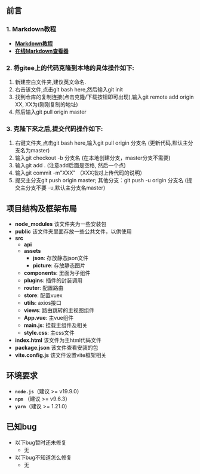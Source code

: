 ## 前言
### 1. Markdown教程

* **[Markdown教程](https://markdown.com.cn/basic-syntax/)**<br>
* **[在线Markdown查看器](https://c.runoob.com/front-end/712/)**

### 2. 将gitee上的代码克隆到本地的具体操作如下:


1. 新建空白文件夹,建议英文命名.
2. 右击该文件,点击git bash here,然后输入git init
3. 找到仓库的复制连接(点击克隆/下载按钮即可出现),输入git remote add origin XX, XX为(刚刚复制的地址)
4. 然后输入git pull origin master


### 3. 克隆下来之后,提交代码操作如下:


1. 右键文件夹,点击git bash here,输入git pull origin 分支名 (更新代码,默认主分支名为master)
2. 输入git checkout -b 分支名 (在本地创建分支，master分支不需要)
3. 输入git add . (注意add后面是空格, 然后一个点)
4. 输入git commit -m"XXX" （XXX指对上传代码的说明）
5. 提交主分支git push origin master;
  其他分支：git push -u origin 分支名 (提交主分支不要 -u,默认主分支名master)


## 项目结构及框架布局

* **node_modules**
该文件夹为一些安装包
* **public**
该文件夹里面存放一些公共文件，以供使用
* **src**
  * **api**
  * **assets**
    * **json**: 存放静态json文件 
    * **picture**: 存放静态图片 
  * **components**: 里面为子组件
  * **plugins**: 插件的封装调用
  * **router**: 配置路由 
  * **store**: 配置vuex
  * **utils**: axios接口
  * **views**: 路由跳转的主视图组件
  * **App.vue**: 主vue组件
  * **main.js**: 挂载主组件及相关
  * **style.css**: 主css文件
* **index.html**
该文件为主html代码文件
* **package.json**
该文件查看安装的包
* **vite.config.js**
该文件设置vite框架相关

## 环境要求

- **`node.js`**（建议 >= v19.9.0）
- **`npm`** （建议 >= v9.6.3）
- **`yarn`**（建议 >= 1.21.0）

## 已知bug
* 以下bug暂时还未修复
  * 无
* 以下bug不知道怎么修复
  * 无